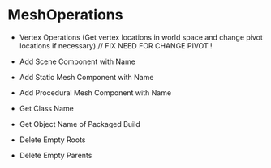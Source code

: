 # MeshOperations

- Vertex Operations (Get vertex locations in world space and change pivot locations if necessary) // FIX NEED FOR CHANGE PIVOT !

- Add Scene Component with Name
- Add Static Mesh Component with Name
- Add Procedural Mesh Component with Name

- Get Class Name
- Get Object Name of Packaged Build

- Delete Empty Roots
- Delete Empty Parents
